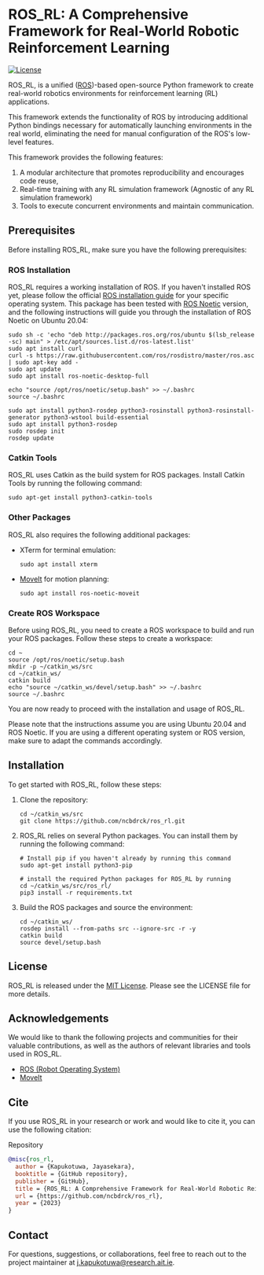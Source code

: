 # ROS_RL: A Comprehensive Framework for Real-World Robotic Reinforcement Learning

[![License](https://img.shields.io/badge/License-MIT-blue.svg)](https://opensource.org/licenses/MIT)

ROS_RL, is a unified ([ROS](http://wiki.ros.org/))-based open-source Python framework to create real-world robotics environments for reinforcement learning (RL) applications.

This framework extends the functionality of ROS by introducing additional Python bindings necessary for automatically launching environments in the real world, eliminating the need for manual configuration of the ROS's low-level features.

This framework provides the following features:
 1. A modular architecture that promotes reproducibility and encourages code reuse, 
 2. Real-time training with any RL simulation framework (Agnostic of any RL simulation framework) 
 3. Tools to execute concurrent environments and maintain communication.

## Prerequisites

Before installing ROS_RL, make sure you have the following prerequisites:

### ROS Installation

ROS_RL requires a working installation of ROS. If you haven't installed ROS yet, please follow the official [ROS installation guide](http://wiki.ros.org/ROS/Installation) for your specific operating system. This package has been tested with [ROS Noetic](http://wiki.ros.org/noetic) version, and the following instructions will guide you through the installation of ROS Noetic on Ubuntu 20.04:
```shell
sudo sh -c 'echo "deb http://packages.ros.org/ros/ubuntu $(lsb_release -sc) main" > /etc/apt/sources.list.d/ros-latest.list'
sudo apt install curl
curl -s https://raw.githubusercontent.com/ros/rosdistro/master/ros.asc | sudo apt-key add -
sudo apt update
sudo apt install ros-noetic-desktop-full

echo "source /opt/ros/noetic/setup.bash" >> ~/.bashrc
source ~/.bashrc

sudo apt install python3-rosdep python3-rosinstall python3-rosinstall-generator python3-wstool build-essential
sudo apt install python3-rosdep
sudo rosdep init
rosdep update
```
### Catkin Tools
ROS_RL uses Catkin as the build system for ROS packages. Install Catkin Tools by running the following command:
```shell
sudo apt-get install python3-catkin-tools
```
### Other Packages 
ROS_RL also requires the following additional packages:
- XTerm for terminal emulation:
    ```shell
    sudo apt install xterm
    ```
- [MoveIt](https://moveit.ros.org/) for motion planning:
    ```shell
    sudo apt install ros-noetic-moveit
    ```
  
### Create ROS Workspace
Before using ROS_RL, you need to create a ROS workspace to build and run your ROS packages. Follow these steps to create a workspace:
```shell
cd ~
source /opt/ros/noetic/setup.bash
mkdir -p ~/catkin_ws/src
cd ~/catkin_ws/
catkin build
echo "source ~/catkin_ws/devel/setup.bash" >> ~/.bashrc
source ~/.bashrc
```

You are now ready to proceed with the installation and usage of ROS_RL.

Please note that the instructions assume you are using Ubuntu 20.04 and ROS Noetic. If you are using a different operating system or ROS version, make sure to adapt the commands accordingly.

## Installation

To get started with ROS_RL, follow these steps:

1. Clone the repository:
    ```shell
    cd ~/catkin_ws/src
    git clone https://github.com/ncbdrck/ros_rl.git
    ```

2. ROS_RL relies on several Python packages. You can install them by running the following command:

    ```shell
    # Install pip if you haven't already by running this command
    sudo apt-get install python3-pip

    # install the required Python packages for ROS_RL by running
    cd ~/catkin_ws/src/ros_rl/
    pip3 install -r requirements.txt
    ```
3. Build the ROS packages and source the environment:
    ```shell
   cd ~/catkin_ws/
   rosdep install --from-paths src --ignore-src -r -y
   catkin build
   source devel/setup.bash
    ```

## License

ROS_RL is released under the [MIT License](https://opensource.org/licenses/MIT). Please see the LICENSE file for more details.

## Acknowledgements

We would like to thank the following projects and communities for their valuable contributions, as well as the authors of relevant libraries and tools used in ROS_RL.
- [ROS (Robot Operating System)](https://www.ros.org/)
- [MoveIt](https://moveit.ros.org/)


## Cite

If you use ROS_RL in your research or work and would like to cite it, you can use the following citation:

Repository
```bibtex
@misc{ros_rl,
  author = {Kapukotuwa, Jayasekara},
  booktitle = {GitHub repository},
  publisher = {GitHub},
  title = {ROS_RL: A Comprehensive Framework for Real-World Robotic Reinforcement Learning},
  url = {https://github.com/ncbdrck/ros_rl},
  year = {2023}
}
```

## Contact

For questions, suggestions, or collaborations, feel free to reach out to the project maintainer at [j.kapukotuwa@research.ait.ie](mailto:j.kapukotuwa@research.ait.ie).
